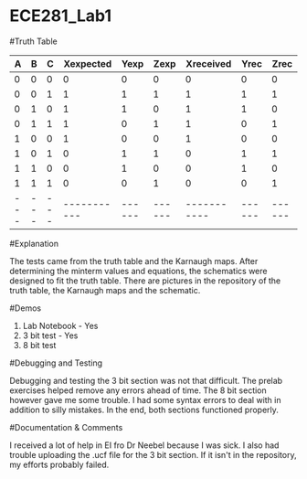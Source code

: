 ECE281_Lab1
===========

#Truth Table

| A | B | C | Xexpected | Yexp | Zexp | Xreceived | Yrec | Zrec |
|---|---|---|-----------|------|------|-----------|------|------|
| 0 | 0 | 0 |     0     |   0  |   0  |     0     |   0  |   0  |
| 0 | 0 | 1 |     1     |   1  |   1  |     1     |   1  |   1  |
| 0 | 1 | 0 |     1     |   1  |   0  |     1     |   1  |   0  |
| 0 | 1 | 1 |     1     |   0  |   1  |     1     |   0  |   1  |
| 1 | 0 | 0 |     1     |   0  |   0  |     1     |   0  |   0  |
| 1 | 0 | 1 |     0     |   1  |   1  |     0     |   1  |   1  |
| 1 | 1 | 0 |     0     |   1  |   0  |     0     |   1  |   0  |
| 1 | 1 | 1 |     0     |   0  |   1  |     0     |   0  |   1  |
|---|---|---|-----------|------|------|-----------|------|------|

#Explanation

The tests came from the truth table and the Karnaugh maps. After determining the minterm 
values and equations, the schematics were designed to fit the truth table. There are pictures in the repository of the truth table, the Karnaugh maps and the schematic. 

#Demos
1. Lab Notebook - Yes
2. 3 bit test - Yes
3. 8 bit test
 
#Debugging and Testing

Debugging and testing the 3 bit section was not that difficult. The prelab exercises helped remove any errors ahead of time. The 8 bit section however gave me some trouble. I had some syntax errors to deal with in addition to silly mistakes. In the end, both sections functioned properly. 

#Documentation & Comments

I received a lot of help in EI fro Dr Neebel because I was sick. I also had trouble uploading the .ucf file for the 3 bit section. If it isn't in the repository, my efforts probably failed. 

